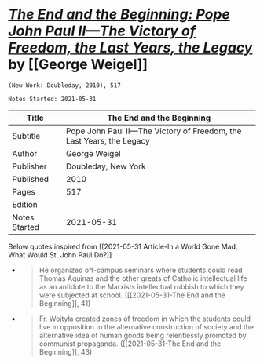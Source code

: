 # [*The End and the Beginning: Pope John Paul II—The Victory of Freedom, the Last Years, the Legacy*](https://www.amazon.com/End-Beginning-II-Victory-Freedom/dp/0385524803) by [[George Weigel]]

`(New Work: Doubleday, 2010), 517`

`Notes Started: 2021-05-31`

| Title         | The End and the Beginning                                            |
| ------------- | -------------------------------------------------------------------- |
| Subtitle      | Pope John Paul II—The Victory of Freedom, the Last Years, the Legacy |
| Author        | George Weigel                                                        |
| Publisher     | Doubleday, New York                                                  |
| Published     | 2010                                                                 |
| Pages         | 517                                                                  |
| Edition       |                                                                      |
| Notes Started | 2021-05-31                                                                     |


Below quotes inspired from [[2021-05-31 Article-In a World Gone Mad, What Would St. John Paul Do?]]
- >He organized off-campus seminars where students could read Thomas Aquinas and the other greats of Catholic intellectual life as an antidote to the Marxists intellectual rubbish to which they were subjected at school. ([[2021-05-31-The End and the Beginning]], 41)
- >Fr. Wojtyła created zones of freedom in which the students could live in opposition to the alternative construction of society and the alternative idea of human goods being relentlessly promoted by communist propaganda. ([[2021-05-31-The End and the Beginning]], 43)
